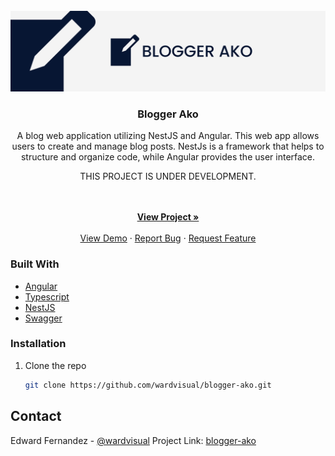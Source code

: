 <div id="top"></div>

<!-- PROJECT LOGO -->
<br />
<div align="center">
  <a href="https://github.com/wardvisual/blogger-ako">
    <img src="./screenshots/readme-banner.jpg" alt="banner">
  </a>

  <h3 align="center">Blogger Ako</h3>

  <p align="center"> A blog web application utilizing NestJS and Angular. This web app allows users to create and manage blog posts. NestJs is a framework that helps to structure and organize code, while Angular provides the user interface. </p> 
  <p>THIS PROJECT IS UNDER DEVELOPMENT.</p>
    <br />
    <br />
    <a href="https://github.com/wardvisual/blogger-ako"><strong>View Project »</strong></a>
    <br />    
    <br />
    <a href="https://github.com/wardvisual/blogger-ako">View Demo</a>
    ·
    <a href="https://github.com/wardvisual/blogger-ako/issues">Report Bug</a>
    ·
    <a href="https://github.com/wardvisual/blogger-ako/issues">Request Feature</a>
  
</div>

### Built With

- [Angular](https://angular.io/)
- [Typescript](https://www.typescriptlang.org/)
- [NestJS](https://nestjs.com/)
- [Swagger](https://swagger.io/)

<!-- INSTALLATION -->

### Installation

1. Clone the repo

   ```sh
   git clone https://github.com/wardvisual/blogger-ako.git
   ```

<!-- CONTACT -->

## Contact

Edward Fernandez - [@wardvisual](https://twitter.com/wardvisual)
Project Link: [blogger-ako](https://github.com/wardvisual/blogger-ako)
